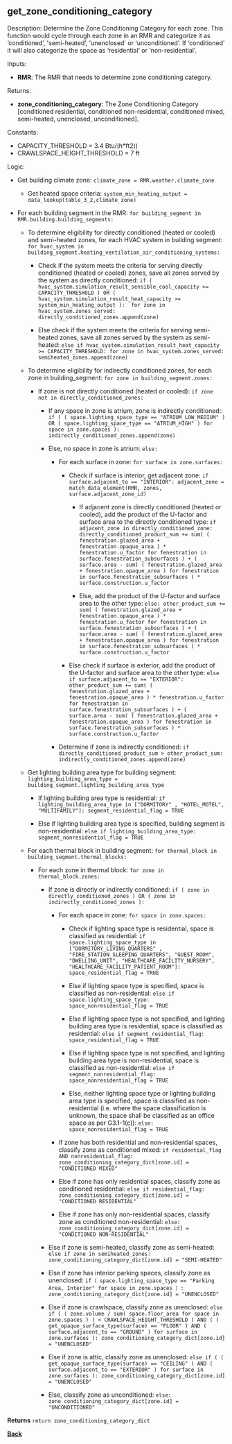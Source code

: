 
## get_zone_conditioning_category

Description: Determine the Zone Conditioning Category for each zone. This function would cycle through each zone in an RMR and categorize it as ‘conditioned’, 'semi-heated’, 'unenclosed' or ‘unconditioned’.  If ‘conditioned’ it will also categorize the space as ‘residential’ or ‘non-residential’.  

Inputs:  
  - **RMR**: The RMR that needs to determine zone conditioning category.  

Returns:  
- **zone_conditioning_category**: The Zone Conditioning Category [conditioned residential, conditioned non-residential, conditioned mixed, semi-heated, unenclosed, unconditioned].  

Constants:
- CAPACITY_THRESHOLD = 3.4 Btu/(h*ft2))
- CRAWLSPACE_HEIGHT_THRESHOLD = 7 ft

Logic:  

- Get building climate zone: `climate_zone = RMR.weather.climate_zone`  

  - Get heated space criteria: `system_min_heating_output = data_lookup(table_3_2,climate_zone)`  

- For each building segment in the RMR: `for building_segment in RMR.building.building_segments:`  

  - To determine eligibility for directly conditioned (heated or cooled) and semi-heated zones, for each HVAC system in building segment: `for hvac_system in building_segment.heating_ventilation_air_conditioning_systems:`  

    - Check if the system meets the criteria for serving directly conditioned (heated or cooled) zones, save all zones served by the system as directly conditioned: `if ( hvac_system.simulation_result_sensible_cool_capacity >= CAPACITY_THRESHOLD ) OR ( hvac_system.simulation_result_heat_capacity >= system_min_heating_output ):  for zone in hvac_system.zones_served: directly_conditioned_zones.append(zone)`  

    - Else check if the system meets the criteria for serving semi-heated zones, save all zones served by the system as semi-heated: `else if hvac_system.simulation_result_heat_capacity >= CAPACITY_THRESHOLD: for zone in hvac_system.zones_served: semiheated_zones.append(zone)`  

  - To determine eligibility for indirectly conditioned zones, for each zone in building_segment: `for zone in building_segment.zones:`  

    - If zone is not directly conditioned (heated or cooled): `if zone not in directly_conditioned_zones:`  

      - If any space in zone is atrium, zone is indirectly conditioned:: `if ( ( space.lighting_space_type == "ATRIUM_LOW_MEDIUM" ) OR ( space.lighting_space_type == "ATRIUM_HIGH" ) for space in zone.spaces ): indirectly_conditioned_zones.append(zone)`  

      - Else, no space in zone is atrium: `else:`  

        - For each surface in zone: `for surface in zone.surfaces:`  

          - Check if surface is interior, get adjacent zone: `if surface.adjacent_to == "INTERIOR": adjacent_zone = match_data_element(RMR, zones, surface.adjacent_zone_id)`  

            - If adjacent zone is directly conditioned (heated or cooled), add the product of the U-factor and surface area to the directly conditioned type: `if adjacent_zone in directly_conditioned_zone: directly_conditioned_product_sum += sum( ( fenestration.glazed_area + fenestration.opaque_area ) * fenestration.u_factor for fenestration in surface.fenestration_subsurfaces ) + ( surface.area - sum( ( fenestration.glazed_area + fenestration.opaque_area ) for fenestration in surface.fenestration_subsurfaces ) * surface.construction.u_factor`  

            - Else, add the product of the U-factor and surface area to the other type: `else: other_product_sum += sum( ( fenestration.glazed_area + fenestration.opaque_area ) * fenestration.u_factor for fenestration in surface.fenestration_subsurfaces ) + ( surface.area - sum( ( fenestration.glazed_area + fenestration.opaque_area ) for fenestration in surface.fenestration_subsurfaces ) * surface.construction.u_factor`  

          - Else check if surface is exterior, add the product of the U-factor and surface area to the other type: `else if surface.adjacent_to == "EXTERIOR": other_product_sum += sum( ( fenestration.glazed_area + fenestration.opaque_area ) * fenestration.u_factor for fenestration in surface.fenestration_subsurfaces ) + ( surface.area - sum( ( fenestration.glazed_area + fenestration.opaque_area ) for fenestration in surface.fenestration_subsurfaces ) * surface.construction.u_factor`  

        - Determine if zone is indirectly conditioned: `if directly_conditioned_product_sum > other_product_sum: indirectly_conditioned_zones.append(zone)`  

  - Get lighting building area type for building segment: `lighting_building_area_type = building_segment.lighting_building_area_type`

    - If lighting building area type is residential: `if lighting_building_area_type in ["DORMITORY" , "HOTEL_MOTEL", "MULTIFAMILY"]: segment_residential_flag = TRUE`  

    - Else if lighting building area type is specified, building segment is non-residential: `else if lighting_building_area_type: segment_nonresidential_flag = TRUE`

  - For each thermal block in building segment: `for thermal_block in building_segment.thermal_blocks:`  

    - For each zone in thermal block: `for zone in thermal_block.zones:`  

      - If zone is directly or indirectly conditioned: `if ( zone in directly_conditioned_zones ) OR ( zone in indirectly_conditioned_zones ):`  

        - For each space in zone: `for space in zone.spaces:`  

          - Check if lighting space type is residential, space is classified as residential: `if space.lighting_space_type in ["DORMITORY_LIVING_QUARTERS" , "FIRE_STATION_SLEEPING_QUARTERS", "GUEST_ROOM", "DWELLING_UNIT", "HEALTHCARE_FACILITY_NURSERY", "HEALTHCARE_FACILITY_PATIENT_ROOM"]: space_residential_flag = TRUE`  

          - Else if lighting space type is specified, space is classified as non-residential: `else if space.lighting_space_type: space_nonresidential_flag = TRUE`  

          - Else if lighting space type is not specified, and lighting building area type is residential, space is classified as residential: `else if segment_residential_flag: space_residential_flag = TRUE`

          - Else if lighting space type is not specified, and lighting building area type is non-residential, space is classified as non-residential: `else if segment_nonresidential_flag: space_nonresidential_flag = TRUE`

          - Else, neither lighting space type or lighting building area type is specified, space is classified as non-residential (i.e. where the space classification is unknown, the space shall be classified as an office space as per G3.1-1(c)): `else: space_nonresidential_flag = TRUE`

        - If zone has both residential and non-residential spaces, classify zone as conditioned mixed: `if residential_flag AND nonresidential_flag: zone_conditioning_category_dict[zone.id] = "CONDITIONED MIXED"`  

        - Else if zone has only residential spaces, classify zone as conditioned residential: `else if residential_flag: zone_conditioning_category_dict[zone.id] = "CONDITIONED RESIDENTIAL"`  

        - Else if zone has only non-residential spaces, classify zone as conditioned non-residential: `else: zone_conditioning_category_dict[zone.id] = "CONDITIONED NON-RESIDENTIAL"`  

      - Else if zone is semi-heated, classify zone as semi-heated: `else if zone in semiheated_zones: zone_conditioning_category_dict[zone.id] = "SEMI-HEATED"`  

      - Else if zone has interior parking spaces, classify zone as unenclosed: `if（ space.lighting_space_type == "Parking Area, Interior" for space in zone.spaces ）: zone_conditioning_category_dict[zone.id] = "UNENCLOSED"`  

      - Else if zone is crawlspace, classify zone as unenclosed: `else if ( ( zone.volume / sum( space.floor_area for space in zone.spaces ) ) < CRAWLSPACE_HEIGHT_THRESHOLD ) AND ( ( get_opaque_surface_type(surface) == "FLOOR" ) AND ( surface.adjacent_to == "GROUND" ) for surface in zone.surfaces ): zone_conditioning_category_dict[zone.id] = "UNENCLOSED"`  

      - Else if zone is attic, classify zone as unenclosed: `else if ( ( get_opaque_surface_type(surface) == "CEILING" ) AND ( surface.adjacent_to == "EXTERIOR" ) for surface in zone.surfaces ): zone_conditioning_category_dict[zone.id] = "UNENCLOSED"`  

      - Else, classify zone as unconditioned: `else: zone_conditioning_category_dict[zone.id] = "UNCONDITIONED"`  

**Returns** `return zone_conditioning_category_dict`  

**[Back](../_toc.md)**
